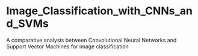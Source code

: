 # Image_Classification_with_CNNs_and_SVMs
A comparative analysis between Convolutional Neural Networks and Support Vector Machines for image classification
